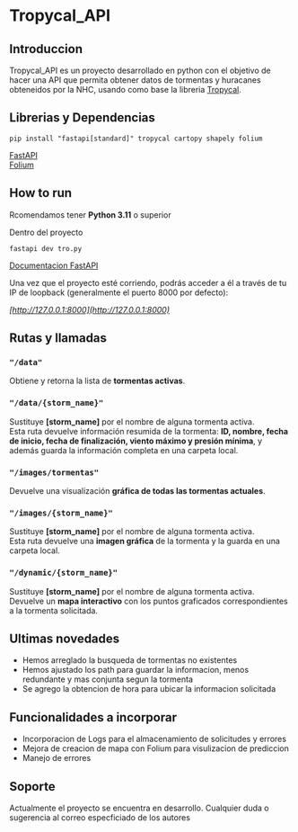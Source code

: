 # Tropycal_API

##  Introduccion
Tropycal_API es un proyecto desarrollado en python con el objetivo de hacer una API que permita obtener datos de tormentas y huracanes obteneidos por la NHC, usando como base la libreria [Tropycal](https://tropycal.github.io/tropycal/).

## Librerias y Dependencias

```
pip install "fastapi[standard]" tropycal cartopy shapely folium
```

[FastAPI](https://fastapi.tiangolo.com/#run-it)  
[Folium](https://python-visualization.github.io/folium/latest/)

## How to run 
Rcomendamos tener **Python 3.11** o superior

Dentro del proyecto
```
fastapi dev tro.py
```
[Documentacion FastAPI](https://fastapi.tiangolo.com/#run-it)

Una vez que el proyecto esté corriendo, podrás acceder a él a través de tu IP de loopback (generalmente el puerto 8000 por defecto): 

*[http://127.0.0.1:8000](http://127.0.0.1:8000)*

## Rutas y llamadas

### `"/data"`
Obtiene y retorna la lista de **tormentas activas**.

### `"/data/{storm_name}"`
Sustituye **[storm_name]** por el nombre de alguna tormenta activa.  
Esta ruta devuelve información resumida de la tormenta: **ID, nombre, fecha de inicio, fecha de finalización, viento máximo y presión mínima**, y además guarda la información completa en una carpeta local.

### `"/images/tormentas"`
Devuelve una visualización **gráfica de todas las tormentas actuales**.

### `"/images/{storm_name}"`
Sustituye **[storm_name]** por el nombre de alguna tormenta activa.  
Esta ruta devuelve una **imagen gráfica** de la tormenta y la guarda en una carpeta local.

### `"/dynamic/{storm_name}"`
Sustituye **[storm_name]** por el nombre de alguna tormenta activa.  
Devuelve un **mapa interactivo** con los puntos graficados correspondientes a la tormenta solicitada.

## Ultimas novedades 
* Hemos arreglado la busqueda de tormentas no existentes
* Hemos ajustado los path para guardar la informacion, menos redundante y mas conjunta segun la tormenta
* Se agrego la obtencion de hora para ubicar la informacion solicitada

## Funcionalidades a incorporar
* Incorporacion de Logs para el almacenamiento de solicitudes y errores 
* Mejora de creacion de mapa con Folium para visulizacion de prediccion 
* Manejo de errores

## Soporte 
Actualmente el proyecto se encuentra en desarrollo. Cualquier duda o sugerencia al correo especficiado de los autores